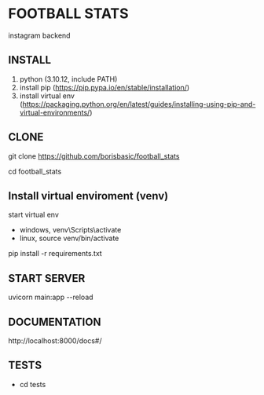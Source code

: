 # FOOTBALL STATS
instagram backend

## INSTALL

1) python (3.10.12, include PATH)
2) install pip (https://pip.pypa.io/en/stable/installation/)
3) install virtual env (https://packaging.python.org/en/latest/guides/installing-using-pip-and-virtual-environments/)

## CLONE

git clone https://github.com/borisbasic/football_stats

cd football_stats

## Install virtual enviroment (venv)

start virtual env 
 - windows, venv\Scripts\activate
 - linux, source venv/bin/activate

pip install -r requirements.txt

## START SERVER

uvicorn main:app --reload

## DOCUMENTATION

http://localhost:8000/docs#/

## TESTS

 - cd tests

 
